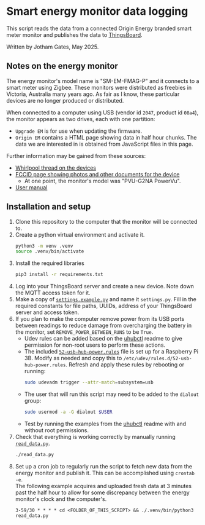# Smart energy monitor data logging
This script reads the data from a connected Origin Energy branded smart meter
monitor and publishes the data to [ThingsBoard](https://thingsboard.io/).

Written by Jotham Gates, May 2025.

## Notes on the energy monitor
The energy monitor's model name is "SM-EM-FMAG-P" and it connects to a smart
meter using Zigbee. These monitors were distributed as freebies in Victoria,
Australia many years ago. As fair as I know, these particular devices are no
longer produced or distributed.

When connected to a computer using USB (vendor id `2047`, product id `08a4`),
the monitor appears as two drives, each with one partition:
  - `Upgrade EM` is for use when updating the firmware.
  - `Origin EM` contains a HTML page showing data in half hour chunks. The
    data we are interested in is obtained from JavaScript files in this page.

Further information may be gained from these sources:
- [Whirlpool thread on the devices](https://forums.whirlpool.net.au/archive/2165708)
- [FCCID page showing photos and other documents for the device](https://fccid.io/2AALMPVU-G2NA)
    - At one point, the monitor's model was "PVU-G2NA PowerVu".
- [User manual](https://www.manualslib.com/manual/713959/Origin-Energy-Monitor.html)


## Installation and setup
1. Clone this repository to the computer that the monitor will be connected to.
2. Create a python virtual environment and activate it.
    ```bash
    python3 -m venv .venv
    source .venv/bin/activate
    ```
3. Install the required libraries
    ```bash
    pip3 install -r requirements.txt
    ```
4. Log into your ThingsBoard server and create a new device. Note down the MQTT
    access token for it.
5. Make a copy of [`settings.example.py`](./settings.example.py) and name it 
    `settings.py`. Fill in the required constants for file paths, UUIDs, address
    of your ThingsBoard server and access token.
6. If you plan to make the computer remove power from its USB ports between readings to reduce damage from overcharging the battery in the monitor, set `REMOVE_POWER_BETWEEN_RUNS` to be `True`.
    - Udev rules can be added based on the [uhubctl](https://github.com/mvp/uhubctl/tree/master) readme to give permission for non-root users to perform these actions.
    - The included [`52-usb-hub-power.rules`](./52-usb-hub-power.rules) file is set up for a Raspberry Pi 3B. Modify as needed and copy this to `/etc/udev/rules.d/52-usb-hub-power.rules`. Refresh and apply these rules by rebooting or running:
        ```bash
        sudo udevadm trigger --attr-match=subsystem=usb
        ```
    - The user that will run this script may need to be added to the `dialout` group:
        ```bash
        sudo usermod -a -G dialout $USER
        ```
    - Test by running the examples from the [uhubctl](https://github.com/mvp/uhubctl/tree/master) readme with and without root permissions.
6. Check that everything is working correctly by manually running
    [`read_data.py`](./read_data.py).
    ```bash
    ./read_data.py
    ```
7. Set up a cron job to regularly run the script to fetch new data from the
    energy monitor and publish it. This can be accomplished using `crontab -e`.  
    The following example acquires and uploaded fresh data at 3 minutes past the
    half hour to allow for some discrepancy between the energy monitor's clock
    and the computer's.
    ```cron
    3-59/30 * * * * cd <FOLDER_OF_THIS_SCRIPT> && ./.venv/bin/python3 read_data.py
    ```